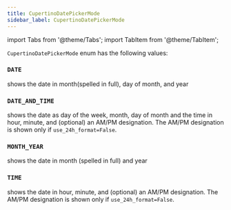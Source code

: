 ```yaml
---
title: CupertinoDatePickerMode
sidebar_label: CupertinoDatePickerMode
---
```


import Tabs from '@theme/Tabs';
import TabItem from '@theme/TabItem';

`CupertinoDatePickerMode` enum has the following values:

### `DATE`

shows the date in month(spelled in full), day of month, and year

### `DATE_AND_TIME`

shows the date as day of the week, month, day of month and the time in hour, minute, and (optional) an AM/PM
designation. The AM/PM designation is shown only if `use_24h_format=False`.

### `MONTH_YEAR`

shows the date in month (spelled in full) and year

### `TIME`

shows the date in hour, minute, and (optional) an AM/PM designation. The AM/PM designation is shown only
if `use_24h_format=False`.
